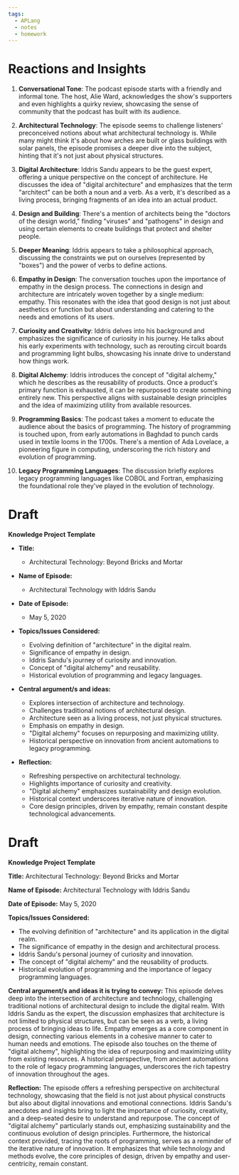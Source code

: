 ```yaml
---
tags:
  - APLang
  - notes
  - homework
---
```


# Reactions and Insights

1. **Conversational Tone**: The podcast episode starts with a friendly and informal tone. The host, Alie Ward, acknowledges the show's supporters and even highlights a quirky review, showcasing the sense of community that the podcast has built with its audience.
    
2. **Architectural Technology**: The episode seems to challenge listeners' preconceived notions about what architectural technology is. While many might think it's about how arches are built or glass buildings with solar panels, the episode promises a deeper dive into the subject, hinting that it's not just about physical structures.
    
3. **Digital Architecture**: Iddris Sandu appears to be the guest expert, offering a unique perspective on the concept of architecture. He discusses the idea of "digital architecture" and emphasizes that the term "architect" can be both a noun and a verb. As a verb, it's described as a living process, bringing fragments of an idea into an actual product.
    
4. **Design and Building**: There's a mention of architects being the "doctors of the design world," finding "viruses" and "pathogens" in design and using certain elements to create buildings that protect and shelter people.
    
5. **Deeper Meaning**: Iddris appears to take a philosophical approach, discussing the constraints we put on ourselves (represented by "boxes") and the power of verbs to define actions.
6. **Empathy in Design**: The conversation touches upon the importance of empathy in the design process. The connections in design and architecture are intricately woven together by a single medium: empathy. This resonates with the idea that good design is not just about aesthetics or function but about understanding and catering to the needs and emotions of its users.
    
7. **Curiosity and Creativity**: Iddris delves into his background and emphasizes the significance of curiosity in his journey. He talks about his early experiments with technology, such as rerouting circuit boards and programming light bulbs, showcasing his innate drive to understand how things work.
    
8. **Digital Alchemy**: Iddris introduces the concept of "digital alchemy," which he describes as the reusability of products. Once a product's primary function is exhausted, it can be repurposed to create something entirely new. This perspective aligns with sustainable design principles and the idea of maximizing utility from available resources.
    
9. **Programming Basics**: The podcast takes a moment to educate the audience about the basics of programming. The history of programming is touched upon, from early automations in Baghdad to punch cards used in textile looms in the 1700s. There's a mention of Ada Lovelace, a pioneering figure in computing, underscoring the rich history and evolution of programming.
    
10. **Legacy Programming Languages**: The discussion briefly explores legacy programming languages like COBOL and Fortran, emphasizing the foundational role they've played in the evolution of technology.


# Draft

**Knowledge Project Template**

- **Title:** 
  - Architectural Technology: Beyond Bricks and Mortar

- **Name of Episode:** 
  - Architectural Technology with Iddris Sandu

- **Date of Episode:** 
  - May 5, 2020

- **Topics/Issues Considered:** 
  - Evolving definition of "architecture" in the digital realm.
  - Significance of empathy in design.
  - Iddris Sandu's journey of curiosity and innovation.
  - Concept of "digital alchemy" and reusability.
  - Historical evolution of programming and legacy languages.

- **Central argument/s and ideas:** 
  - Explores intersection of architecture and technology.
  - Challenges traditional notions of architectural design.
  - Architecture seen as a living process, not just physical structures.
  - Emphasis on empathy in design.
  - "Digital alchemy" focuses on repurposing and maximizing utility.
  - Historical perspective on innovation from ancient automations to legacy programming.

- **Reflection:** 
  - Refreshing perspective on architectural technology.
  - Highlights importance of curiosity and creativity.
  - "Digital alchemy" emphasizes sustainability and design evolution.
  - Historical context underscores iterative nature of innovation.
  - Core design principles, driven by empathy, remain constant despite technological advancements.


# Draft 

**Knowledge Project Template**

**Title:** Architectural Technology: Beyond Bricks and Mortar

**Name of Episode:** Architectural Technology with Iddris Sandu

**Date of Episode:** May 5, 2020

**Topics/Issues Considered:**

- The evolving definition of "architecture" and its application in the digital realm.
- The significance of empathy in the design and architectural process.
- Iddris Sandu's personal journey of curiosity and innovation.
- The concept of "digital alchemy" and the reusability of products.
- Historical evolution of programming and the importance of legacy programming languages.

**Central argument/s and ideas it is trying to convey:** This episode delves deep into the intersection of architecture and technology, challenging traditional notions of architectural design to include the digital realm. With Iddris Sandu as the expert, the discussion emphasizes that architecture is not limited to physical structures, but can be seen as a verb, a living process of bringing ideas to life. Empathy emerges as a core component in design, connecting various elements in a cohesive manner to cater to human needs and emotions. The episode also touches on the theme of "digital alchemy", highlighting the idea of repurposing and maximizing utility from existing resources. A historical perspective, from ancient automations to the role of legacy programming languages, underscores the rich tapestry of innovation throughout the ages.

**Reflection:** The episode offers a refreshing perspective on architectural technology, showcasing that the field is not just about physical constructs but also about digital innovations and emotional connections. Iddris Sandu's anecdotes and insights bring to light the importance of curiosity, creativity, and a deep-seated desire to understand and repurpose. The concept of "digital alchemy" particularly stands out, emphasizing sustainability and the continuous evolution of design principles. Furthermore, the historical context provided, tracing the roots of programming, serves as a reminder of the iterative nature of innovation. It emphasizes that while technology and methods evolve, the core principles of design, driven by empathy and user-centricity, remain constant.